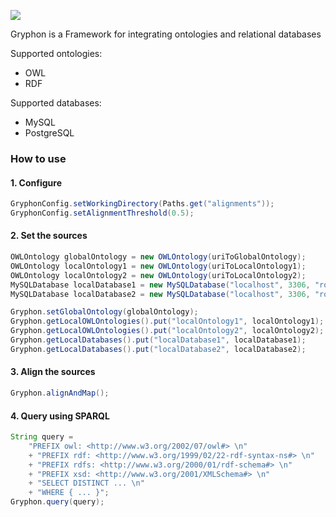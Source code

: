 ![](https://photos-5.dropbox.com/t/2/AADiBA0IF9OuBOex3D8ZOj9BEmKarYRRjMO1bAcAi_Txmw/12/98073648/png/1024x768/3/1425592800/0/2/Gryphon.png/CLD44S4gASACIAMoAQ/pWKjWXkkFqA98JFTG7C6I29El6Mf-kVgJuiw8oX3KDE)

Gryphon is a Framework for integrating ontologies and relational databases

Supported ontologies:
* OWL
* RDF

Supported databases: 
* MySQL
* PostgreSQL

### How to use

#### 1. Configure
```java
GryphonConfig.setWorkingDirectory(Paths.get("alignments"));
GryphonConfig.setAlignmentThreshold(0.5);
```

#### 2. Set the sources
```java
OWLOntology globalOntology = new OWLOntology(uriToGlobalOntology); 
OWLOntology localOntology1 = new OWLOntology(uriToLocalOntology1); 
OWLOntology localOntology2 = new OWLOntology(uriToLocalOntology2);
MySQLDatabase localDatabase1 = new MySQLDatabase("localhost", 3306, "root", "root", "localDatabase1"); 
MySQLDatabase localDatabase2 = new MySQLDatabase("localhost", 3306, "root", "root", "localDatabase2"); 

Gryphon.setGlobalOntology(globalOntology); 
Gryphon.getLocalOWLOntologies().put("localOntology1", localOntology1);
Gryphon.getLocalOWLOntologies().put("localOntology2", localOntology2);
Gryphon.getLocalDatabases().put("localDatabase1", localDatabase1);
Gryphon.getLocalDatabases().put("localDatabase2", localDatabase2);
```

#### 3. Align the sources
```java
Gryphon.alignAndMap();
```

#### 4. Query using SPARQL
```java
String query = 
	"PREFIX owl: <http://www.w3.org/2002/07/owl#> \n"
	+ "PREFIX rdf: <http://www.w3.org/1999/02/22-rdf-syntax-ns#> \n"
	+ "PREFIX rdfs: <http://www.w3.org/2000/01/rdf-schema#> \n"
	+ "PREFIX xsd: <http://www.w3.org/2001/XMLSchema#> \n"
	+ "SELECT DISTINCT ... \n"
	+ "WHERE { ... }"; 
Gryphon.query(query);
```
